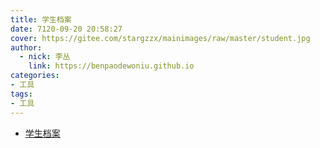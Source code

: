 ```yaml
---
title: 学生档案
date: 7120-09-20 20:58:27
cover: https://gitee.com/stargzzx/mainimages/raw/master/student.jpg
author:
  - nick: 李丛
    link: https://benpaodewoniu.github.io
categories:
- 工具
tags:
- 工具
---
```

- [学生档案](https://stargzzx.github.io/student/)
